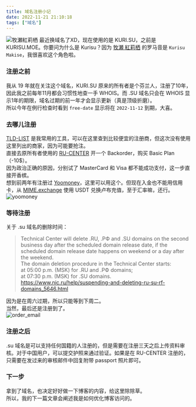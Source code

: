 ```yaml
---
title: 域名注册小记
date: 2022-11-21 21:10:18
tags: ["域名"]
---
```

![牧瀬紅莉栖](https://static.kuri.su/2022/11/8f6e4b28cff50e7244eb847a97b2089a.webp
)
最近换域名了XD，现在使用的是 KURI.SU，之前是 KURISU.MOE。你要问为什么是 Kurisu？因为 [牧瀬 紅莉栖](https://steins-gate.fandom.com/wiki/Kurisu_Makise) 的罗马音是 `Kurisu Makise`，我很喜欢这个角色啦。  
<!-- more -->
### 注册之前
我从 19 年就在关注这个域名，KURI.SU 原来的所有者是个芬兰人，注册了10年，因此我之前每年11月都会习惯性地查一手 WHOIS。而 .SU 域名只会在 WHOIS 显示1年的期限，域名过期的前一年才会显示更新（真是顶级折磨）。  
所以今年在例行检查时看到 `free-date` 显示将在 `2022-11-12` 到期，大喜。
### 去哪儿注册
[TLD-LIST](https://tld-list.com/) 是我常用的工具，可以在这里查到比较便宜的注册商，但这次没有使用这里列出的商家，因为可能要抢注。  
直接去原所有者使用的 [RU-CENTER](http://nic.ru/) 开一个 Backorder，购买 Basic Plan（-10$）。  
因为政治正确的原因，分别试了 MasterCard 和 Visa 都不能成功支付，这一步直接开香槟。  
想到前两年有注册过 [Yoomoney](https://yoomoney.ru/)，这里可以用这个。但现在入金也不能用信用卡，从 [MIME.exchange](https://mine.exchange/en) 使用 USDT 兑换卢布充值，至于汇率嘛，还行。
![yoomoney](https://static.kuri.su/2022/11/1cf4ed26b9eee78cde172113b81d72b8.webp)
### 等待注册
关于 .su 域名的删除时间：  
> Technical Center will delete .RU, .РФ and .SU domains on the second business day after the scheduled domain release date, if the scheduled domain release date happens on weekend or a day after the weekend.  
> The domain deletion procedure in the Technical Center starts:  
> at 05:00 p.m. (MSK) for .RU and .РФ domains;  
> at 07:30 p.m. (MSK) for .SU domains.  
> https://www.nic.ru/help/suspending-and-deleting-ru-su-rf-domains_5646.html

因为是在周六过期，所以只能等到下周二。    
当然，最后还是注册到了。  
![order_email](https://static.kuri.su/2022/11/e8960b5a5dc0f60f024e076653f7bdeb.webp
)
### 注册之后
.su 域名是可以支持任何国籍的人注册的，但是需要在注册三天之后上传资料审核。对于中国用户，可以提交护照来通过验证。如果是在 RU-CENTER 注册的，只需要在发过来的审核邮件中回复附带 passport 照片即可。
### 下一步
拿到了域名，也决定好好做一下博客的内容，给这里除除草。  
所以，我的下一篇文章会阐述我是如何优化博客访问的。  